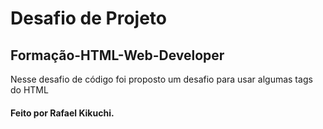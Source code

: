 # Desafio de Projeto
## Formação-HTML-Web-Developer
<p>Nesse desafio de código foi proposto um desafio para usar algumas tags do HTML</p>


#### Feito por Rafael Kikuchi.
